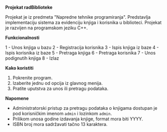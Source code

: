 **Projekat radBiblioteke**

Projekat je iz predmeta "Napredne tehnike programiranja". Predstavlja implementaciju sistema za evidenciju knjiga i korisnika u biblioteci. Projekat je razvijen na programskom jeziku C++.

**Funkcionalnosti**

1 - Unos knjiga u bazu
2 - Registracija korisnika
3 - Ispis knjiga iz baze
4 - Ispis korisnika iz baze
5 - Pretraga knjiga
6 - Pretraga korisnika
7 - Unos podignutih knjiga
8 - Izlaz

**Kako koristiti**

1. Pokrenite program.
2. Izaberite jednu od opcija iz glavnog menija.
3. Pratite uputstva za unos ili pretragu podataka.

**Napomene**

- Administratorski pristup za pretragu podataka o knjigama dostupan je pod korisničkim imenom `admin` i lozinkom `admin`.
- Prilikom unosa godine izdavanja knjige, format mora biti YYYY.
- ISBN broj mora sadržavati tačno 13 karaktera.
